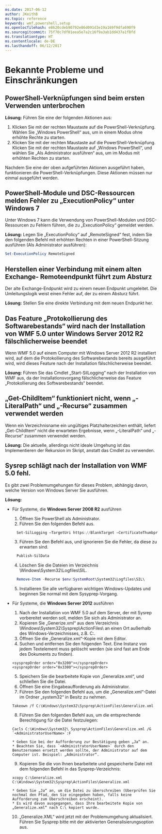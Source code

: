 ```yaml
---
ms.date: 2017-06-12
author: JKeithB
ms.topic: reference
keywords: wmf,powershell,setup
ms.openlocfilehash: e8620cdeb90792e86d091d3e19a169f9dfa690f9
ms.sourcegitcommit: 75f70c7df01eea5e7a2c16f9a3ab1dd437a1f8fd
ms.translationtype: HT
ms.contentlocale: de-DE
ms.lasthandoff: 06/12/2017
---
```

# <a name="known-issues-and-limitations"></a>Bekannte Probleme und Einschränkungen

<a name="powershell-shortcuts-are-broken-when-used-for-the-first-time"></a>PowerShell-Verknüpfungen sind beim ersten Verwenden unterbrochen
------------------------------------------------------------

**Lösung:** Führen Sie eine der folgenden Aktionen aus:

1.  Klicken Sie mit der rechten Maustaste auf die PowerShell-Verknüpfung. Wählen Sie „Windows PowerShell“ aus, um in einem Modus ohne erhöhte Rechte zu starten.
2.  Klicken Sie mit der rechten Maustaste auf die PowerShell-Verknüpfung. Klicken Sie mit der rechten Maustaste auf „Windows PowerShell“, und wählen Sie „Als Administrator ausführen“ aus, um im Modus mit erhöhten Rechten zu starten.

Nachdem Sie eine der oben aufgeführten Aktionen ausgeführt haben, funktionieren die PowerShell-Verknüpfungen. Diese Aktionen müssen nur einmal ausgeführt werden.


<a name="powershell-modules-and-dsc-resources-report-errors-about-executionpolicy-on-windows-7"></a>PowerShell-Module und DSC-Ressourcen melden Fehler zu „ExecutionPolicy“ unter Windows 7
-------------------------------------------------------------------------------------
Unter Windows 7 kann die Verwendung von PowerShell-Modulen und DSC-Ressourcen zu Fehlern führen, die zu „ExecutionPolicy“ gemeldet werden.

**Lösung:** Legen Sie „ExecutionPolicy“ auf „RemoteSigned“ fest, indem Sie den folgenden Befehl mit erhöhten Rechten in einer PowerShell-Sitzung ausführen (Als Administrator ausführen):

```powershell
Set-ExecutionPolicy RemoteSigned
```

<a name="connecting-to-an-old-remote-exchange-endpoint-causes-a-crash"></a>Herstellen einer Verbindung mit einem alten Exchange- Remoteendpunkt führt zum Absturz
------------------------------------------------------------

Der alte Exchange-Endpunkt wird zu einem neuen Endpunkt umgeleitet. Die Umleitungslogik weist einen Fehler auf, der zu einem Absturz führt.

**Lösung:** Stellen Sie eine direkte Verbindung mit dem neuen Endpunkt her.


<a name="software-inventory-logging-feature-is-erroneously-stopped-after-wmf-50-installation-on-windows-server-2012-r2"></a>Das Feature „Protokollierung des Softwarebestands“ wird nach der Installation von WMF 5.0 unter Windows Server 2012 R2 fälschlicherweise beendet
-------------------------------------------------------------------------------------------------------------

Wenn WMF 5.0 auf einem Computer mit Windows Server 2012 R2 installiert wird, auf dem die Protokollierung des Softwarebestands bereits ausgeführt wird, wird dieses Feature nach der Installation fälschlicherweise beendet.

**Lösung:** Führen Sie das Cmdlet „Start-SilLogging“ nach der Installation von WMF aus, da der Installationsvorgang fälschlicherweise das Feature „Protokollierung des Softwarebestands“ beendet.

<a name="get-childitem-does-not-work-if--literalpath-and--recurse-are-used-together"></a>„Get-ChildItem“ funktioniert nicht, wenn „-LiteralPath“ und „-Recurse“ zusammen verwendet werden
--------------------------------------------------------------------------

Wenn ein Verzeichnisname ein ungültiges Platzhalterzeichen enthält, liefert „Get-ChildItem“ nicht die erwarteten Ergebnisse, wenn „-LiteralPath“ und „-Recurse“ zusammen verwendet werden.

**Lösung:** Die aktuelle, allerdings nicht ideale Umgehung ist das Implementieren der Rekursion im Skript, anstatt das Cmdlet zu verwenden.


<a name="sysprep-fails-after-wmf-50-installation"></a>Sysrep schlägt nach der Installation von WMF 5.0 fehl.
----------------------------------------

Es gibt zwei Problemumgehungen für dieses Problem, abhängig davon, welche Version von Windows Server Sie ausführen.

**Lösung:**
- Für Systeme, die **Windows Server 2008 R2** ausführen
  1. Öffnen Sie PowerShell als Administrator.
  2. Führen Sie den folgenden Befehl aus. 
  
  ```powershell
    Set-SilLogging –TargetUri https://BlankTarget –CertificateThumbprint 0123456789
  ```
  3. Führen Sie den Befehl aus, und ignorieren Sie die Fehler, da diese zu erwarten sind.
  
  ```powershell
    Publish-SilData
   ```
  4. Löschen Sie die Dateien im Verzeichnis \Windows\System32\Logfiles\SIL\.
  
  ```powershell
    Remove-Item -Recurse $env:SystemRoot\System32\Logfiles\SIL\
  ```
  5. Installieren Sie alle verfügbaren wichtigen Windows-Updates und beginnen Sie normal mit dem Sysyprep-Vorgang.
  
- Für Systeme, die **Windows Server 2012** ausführen
  1.    Nach der Installation von WMF 5.0 auf dem Server, der mit Sysrep vorbereitet werden soll, melden Sie sich als Administrator an.
  2.    Kopieren Sie „Generize.xml“ aus dem Verzeichnis \Windows\System32\Sysprep\ActionFiles\ an einen Ort außerhalb des Windows-Verzeichnisses, z.B. C:\.
  3.    Öffnen Sie die „Generalize.xml“-Kopie mit dem Editor.
  4.    Suchen und entfernen Sie den folgenden Text. Eine Instanz von jedem Textelement muss gelöscht werden (sie sind fast am Ende des Dokuments zu finden).

    ```
    <sysprepOrder order="0x3200"></sysprepOrder>
    <sysprepOrder order="0x3300"></sysprepOrder>
    ```

  5.    Speichern Sie die bearbeitete Kopie von „Generalize.xml“, und schließen Sie die Datei.
  6.    Öffnen Sie eine Eingabeaufforderung als Administrator.
  7.    Führen Sie den folgenden Befehl aus, um die „Generalize.xml“-Datei im Ordner „system32“ in Besitz zu nehmen.

    ```
    Takeown /f C:\Windows\System32\Sysprep\ActionFiles\Generalize.xml 
    ```

  8.    Führen Sie den folgenden Befehl aus, um die entsprechende Berechtigung für die Datei festzulegen:

    ```
    Cacls C:\Windows\System32\ Sysprep\ActionFiles\Generalize.xml /G `<AdministratorUserName>`:F 
    ```
      * Geben Sie bei der Aufforderung zur Bestätigung geben „Ja“ an. 
      * Beachten Sie, dass `<AdministratorUserName>` durch den Benutzernamen ersetzt werden sollte, der Administrator auf dem Computer ist. Beispiel: „Administrator“.
      
  9.    Kopieren Sie die von Ihnen bearbeitete und gespeicherte Datei mit dem folgenden Befehl in das Sysprep-Verzeichnis:

    ```
    xcopy C:\Generalize.xml C:\Windows\System32\Sysprep\ActionFiles\Generalize.xml 
    ```
      * Geben Sie „Ja“ an, um die Datei zu überschreiben (Überprüfen Sie nochmal den Pfad, den Sie eingegeben haben, falls keine Aufforderung zum Überschreiben erscheint).
      * Es wird davon ausgegangen, dass Ihre bearbeitete Kopie von „Generalize.xml“ nach C:\ kopiert wurde.

  10.   „Generalize.XML“ wird jetzt mit der Problemumgehung aktualisiert. Führen Sie Sysprep bitte mit der aktivierten Generalisierungsoption aus.

